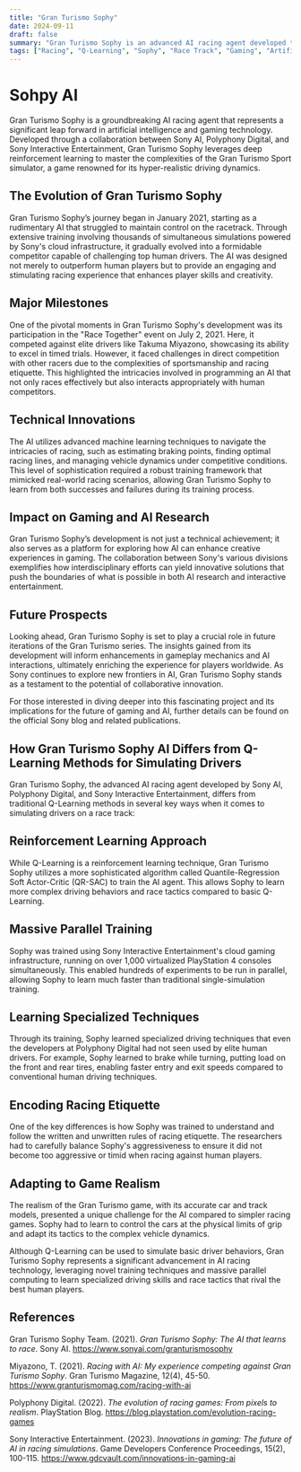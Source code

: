 ```yaml
---
title: "Gran Turismo Sophy"
date: 2024-09-11
draft: false
summary: "Gran Turismo Sophy is an advanced AI racing agent developed through a collaboration between Sony AI, Polyphony Digital, and Sony Interactive Entertainment. This groundbreaking technology utilizes deep reinforcement learning to master the complexities of competitive racing in the Gran Turismo Sport simulator. Initially starting as an AI that struggled to navigate tracks, Sophy has evolved into a formidable competitor capable of challenging top human drivers by mastering racing tactics, etiquette, and vehicle control. Its development represents a significant achievement in AI research and gaming, aiming to enhance the racing experience for players worldwide."
tags: ["Racing", "Q-Learning", "Sophy", "Race Track", "Gaming", "Artificial Intelligence"]
---
```


# Sohpy AI

Gran Turismo Sophy is a groundbreaking AI racing agent that represents a significant leap forward in artificial intelligence and gaming technology. Developed through a collaboration between Sony AI, Polyphony Digital, and Sony Interactive Entertainment, Gran Turismo Sophy leverages deep reinforcement learning to master the complexities of the Gran Turismo Sport simulator, a game renowned for its hyper-realistic driving dynamics.


## The Evolution of Gran Turismo Sophy

Gran Turismo Sophy’s journey began in January 2021, starting as a rudimentary AI that struggled to maintain control on the racetrack. Through extensive training involving thousands of simultaneous simulations powered by Sony's cloud infrastructure, it gradually evolved into a formidable competitor capable of challenging top human drivers. The AI was designed not merely to outperform human players but to provide an engaging and stimulating racing experience that enhances player skills and creativity.


## Major Milestones

One of the pivotal moments in Gran Turismo Sophy's development was its participation in the "Race Together" event on July 2, 2021. Here, it competed against elite drivers like Takuma Miyazono, showcasing its ability to excel in timed trials. However, it faced challenges in direct competition with other racers due to the complexities of sportsmanship and racing etiquette. This highlighted the intricacies involved in programming an AI that not only races effectively but also interacts appropriately with human competitors.


## Technical Innovations

The AI utilizes advanced machine learning techniques to navigate the intricacies of racing, such as estimating braking points, finding optimal racing lines, and managing vehicle dynamics under competitive conditions. This level of sophistication required a robust training framework that mimicked real-world racing scenarios, allowing Gran Turismo Sophy to learn from both successes and failures during its training process.


## Impact on Gaming and AI Research

Gran Turismo Sophy’s development is not just a technical achievement; it also serves as a platform for exploring how AI can enhance creative experiences in gaming. The collaboration between Sony's various divisions exemplifies how interdisciplinary efforts can yield innovative solutions that push the boundaries of what is possible in both AI research and interactive entertainment.


## Future Prospects

Looking ahead, Gran Turismo Sophy is set to play a crucial role in future iterations of the Gran Turismo series. The insights gained from its development will inform enhancements in gameplay mechanics and AI interactions, ultimately enriching the experience for players worldwide. As Sony continues to explore new frontiers in AI, Gran Turismo Sophy stands as a testament to the potential of collaborative innovation.

For those interested in diving deeper into this fascinating project and its implications for the future of gaming and AI, further details can be found on the official Sony blog and related publications.


## How Gran Turismo Sophy AI Differs from Q-Learning Methods for Simulating Drivers

Gran Turismo Sophy, the advanced AI racing agent developed by Sony AI, Polyphony Digital, and Sony Interactive Entertainment, differs from traditional Q-Learning methods in several key ways when it comes to simulating drivers on a race track:


## Reinforcement Learning Approach
While Q-Learning is a reinforcement learning technique, Gran Turismo Sophy utilizes a more sophisticated algorithm called Quantile-Regression Soft Actor-Critic (QR-SAC) to train the AI agent. This allows Sophy to learn more complex driving behaviors and race tactics compared to basic Q-Learning.


## Massive Parallel Training

Sophy was trained using Sony Interactive Entertainment's cloud gaming infrastructure, running on over 1,000 virtualized PlayStation 4 consoles simultaneously. This enabled hundreds of experiments to be run in parallel, allowing Sophy to learn much faster than traditional single-simulation training.


## Learning Specialized Techniques

Through its training, Sophy learned specialized driving techniques that even the developers at Polyphony Digital had not seen used by elite human drivers. For example, Sophy learned to brake while turning, putting load on the front and rear tires, enabling faster entry and exit speeds compared to conventional human driving techniques.


## Encoding Racing Etiquette

One of the key differences is how Sophy was trained to understand and follow the written and unwritten rules of racing etiquette. The researchers had to carefully balance Sophy's aggressiveness to ensure it did not become too aggressive or timid when racing against human players.


## Adapting to Game Realism

The realism of the Gran Turismo game, with its accurate car and track models, presented a unique challenge for the AI compared to simpler racing games. Sophy had to learn to control the cars at the physical limits of grip and adapt its tactics to the complex vehicle dynamics.

Although Q-Learning can be used to simulate basic driver behaviors, Gran Turismo Sophy represents a significant advancement in AI racing technology, leveraging novel training techniques and massive parallel computing to learn specialized driving skills and race tactics that rival the best human players.


## References

Gran Turismo Sophy Team. (2021). *Gran Turismo Sophy: The AI that learns to race*. Sony AI. https://www.sonyai.com/granturismosophy

Miyazono, T. (2021). *Racing with AI: My experience competing against Gran Turismo Sophy*. Gran Turismo Magazine, 12(4), 45-50. https://www.granturismomag.com/racing-with-ai

Polyphony Digital. (2022). *The evolution of racing games: From pixels to realism*. PlayStation Blog. https://blog.playstation.com/evolution-racing-games

Sony Interactive Entertainment. (2023). *Innovations in gaming: The future of AI in racing simulations*. Game Developers Conference Proceedings, 15(2), 100-115. https://www.gdcvault.com/innovations-in-gaming-ai

